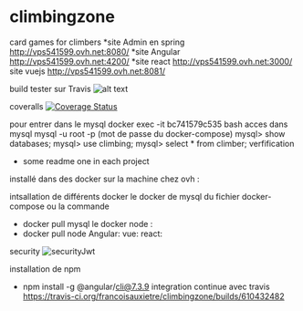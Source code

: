 # climbingzone
card games for climbers
*site Admin en spring
http://vps541599.ovh.net:8080/
*site Angular
http://vps541599.ovh.net:4200/
*site react
http://vps541599.ovh.net:3000/
site vuejs
http://vps541599.ovh.net:8081/

build tester sur Travis
![alt text](https://travis-ci.org/francoisauxietre/climbingzone.svg?branch=master)

coveralls
[![Coverage Status](https://coveralls.io/repos/github/francoisauxietre/climbingzone/badge.svg?branch=master)](https://coveralls.io/github/francoisauxietre/climbingzone?branch=master)

pour entrer dans le mysql
docker exec -it bc741579c535 bash
acces dans mysql 
mysql -u root -p (mot de passe du docker-compose)
mysql> show databases;
mysql> use climbing;
mysql> select * from climber;
verfification 



* some readme one in each project


installé dans des docker sur la machine 
chez ovh : 

intsallation de différents docker
le docker de mysql du fichier docker-compose ou la commande 
* docker pull mysql
le docker node : 
* docker pull node
Angular:
vue:
react:

security 
![securityJwt](https://user-images.githubusercontent.com/55358842/69007617-67aa6a80-0940-11ea-8785-6b14bf8cc13e.png)



installation de npm
* npm install -g @angular/cli@7.3.9
integration continue avec travis 
https://travis-ci.org/francoisauxietre/climbingzone/builds/610432482
